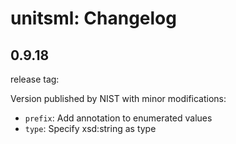 # unitsml: Changelog

## 0.9.18

release tag: 

Version published by NIST with minor modifications:

* ``prefix``: Add annotation to enumerated values
* ``type``: Specify xsd:string as type
